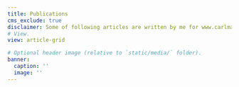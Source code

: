 ```yaml
---
title: Publications
cms_exclude: true
disclaimer: Some of following articles are written by me for www.carlmarie.de/magazin/. They're only published on this side as work samples and will be marked as such.
# View.
view: article-grid

# Optional header image (relative to `static/media/` folder).
banner:
  caption: ''
  image: ''
---
```

